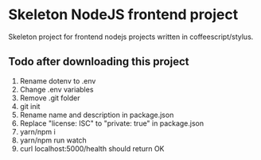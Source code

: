 # Skeleton NodeJS frontend project

Skeleton project for frontend nodejs projects written in coffeescript/stylus.

## Todo after downloading this project

1. Rename dotenv to .env
2. Change .env variables
3. Remove .git folder
4. git init
5. Rename name and description in package.json
6. Replace "license: ISC" to "private: true" in package.json
7. yarn/npm i
8. yarn/npm run watch
9. curl localhost:5000/health should return OK
